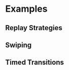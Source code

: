 # Examples

## Replay Strategies

<SliderCollection :configurations="ReplayStrategies" />

## Swiping

<SliderCollection :configurations="Swiping" />

## Timed Transitions

<SliderCollection :configurations="TimedTransitions" />

<script setup lang="ts">
import SliderCollection from '../../demos/Components/SliderCollection.vue';
import ReplayStrategies from './configurations/replay-strategies.json';
import Swiping from './configurations/swiping.json';
import TimedTransitions from './configurations/timed-transitions.json';
</script>

<style>
.slider {
    font-family: var(--vp-font-family-mono);
}

.slider .header,
.sliflow-controls button {
    background: var(--vp-sidebar-bg-color);
}

.slider .header,
.slider .header .spinner {
    border-color: var(--vp-c-divider);
}

.collection .item {
    margin-top: 15px;
}
</style>

